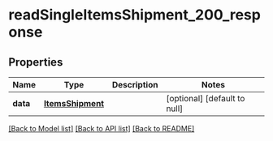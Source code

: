 # readSingleItemsShipment_200_response

## Properties
Name | Type | Description | Notes
------------ | ------------- | ------------- | -------------
**data** | [**ItemsShipment**](.md) |  | [optional] [default to null]

[[Back to Model list]](../README.md#documentation-for-models) [[Back to API list]](../README.md#documentation-for-api-endpoints) [[Back to README]](../README.md)



